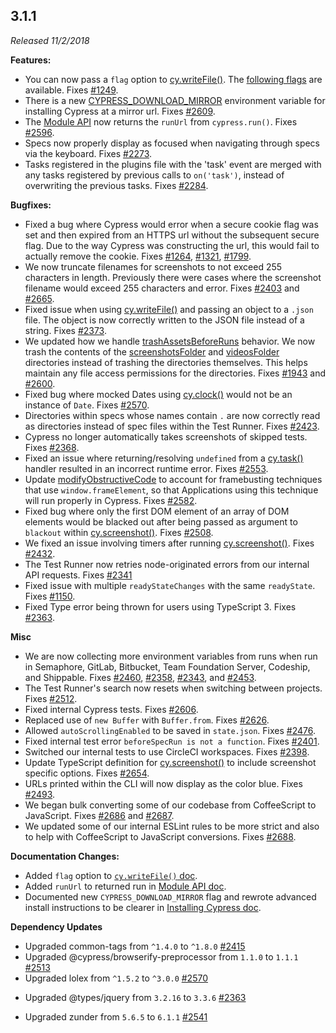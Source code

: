 ## 3.1.1

*Released 11/2/2018*

**Features:**

- You can now pass a `flag` option to [cy.writeFile()](/api/commands/writefile). The [following flags](https://nodejs.org/api/fs.html#fs_file_system_flags) are available. Fixes [#1249](https://github.com/cypress-io/cypress/issues/1249).
- There is a new [CYPRESS_DOWNLOAD_MIRROR](/guides/getting-started/installing-cypress#Mirroring) environment variable for installing Cypress at a mirror url. Fixes [#2609](https://github.com/cypress-io/cypress/pull/2609).
- The [Module API](/guides/guides/module-api) now returns the `runUrl` from `cypress.run()`. Fixes [#2596](https://github.com/cypress-io/cypress/issues/2596).
- Specs now properly display as focused when navigating through specs via the keyboard. Fixes [#2273](https://github.com/cypress-io/cypress/pull/2273).
- Tasks registered in the plugins file with the 'task' event are merged with any tasks registered by previous calls to `on('task')`, instead of overwriting the previous tasks. Fixes [#2284](https://github.com/cypress-io/cypress/issues/2284).

**Bugfixes:**

- Fixed a bug where Cypress would error when a secure cookie flag was set and then expired from an HTTPS url without the subsequent secure flag. Due to the way Cypress was constructing the url, this would fail to actually remove the cookie. Fixes [#1264](https://github.com/cypress-io/cypress/issues/1264), [#1321](https://github.com/cypress-io/cypress/issues/1321), [#1799](https://github.com/cypress-io/cypress/issues/1799).
- We now truncate filenames for screenshots to not exceed 255 characters in length. Previously there were cases where the screenshot filename would exceed 255 characters and error. Fixes [#2403](https://github.com/cypress-io/cypress/issues/2403) and [#2665](https://github.com/cypress-io/cypress/issues/2665).
- Fixed issue when using [cy.writeFile()](/api/commands/writefile) and passing an object to a `.json` file. The object is now correctly written to the JSON file instead of a string. Fixes [#2373](https://github.com/cypress-io/cypress/pull/2373).
- We updated how we handle [trashAssetsBeforeRuns](/guides/references/configuration#Screenshots) behavior. We now trash the contents of the [screenshotsFolder](/guides/references/configuration#Folders-Files) and [videosFolder](/guides/references/configuration#Folders-Files) directories instead of trashing the directories themselves. This helps maintain any file access permissions for the directories. Fixes [#1943](https://github.com/cypress-io/cypress/issues/1943) and [#2600](https://github.com/cypress-io/cypress/issues/2600).
- Fixed bug where mocked Dates using [cy.clock()](/api/commands/clock) would not be an instance of `Date`. Fixes [#2570](https://github.com/cypress-io/cypress/issues/2570).
- Directories within specs whose names contain `.` are now correctly read as directories instead of spec files within the Test Runner. Fixes [#2423](https://github.com/cypress-io/cypress/issues/2423).
- Cypress no longer automatically takes screenshots of skipped tests. Fixes [#2368](https://github.com/cypress-io/cypress/issues/2368).
- Fixed an issue where returning/resolving `undefined` from a [cy.task()](/api/commands/task) handler resulted in an incorrect runtime error. Fixes [#2553](https://github.com/cypress-io/cypress/issues/2553).
- Update [modifyObstructiveCode](/guides/references/configuration#modifyObstructiveCode) to account for framebusting techniques that use `window.frameElement`, so that Applications using this technique will run properly in Cypress. Fixes [#2582](https://github.com/cypress-io/cypress/issues/2582).
- Fixed bug where only the first DOM element of an array of DOM elements would be blacked out after being passed as argument to `blackout` within [cy.screenshot()](/api/commands/screenshot). Fixes [#2508](https://github.com/cypress-io/cypress/issues/2508).
- We fixed an issue involving timers after running [cy.screenshot()](/api/commands/screenshot). Fixes [#2432](https://github.com/cypress-io/cypress/issues/2432).
- The Test Runner now retries node-originated errors from our internal API requests. Fixes [#2341](https://github.com/cypress-io/cypress/issues/2341)
- Fixed issue with multiple `readyStateChanges` with the same `readyState`. Fixes [#1150](https://github.com/cypress-io/cypress/issues/1150).
- Fixed Type error being thrown for users using TypeScript 3. Fixes [#2363](https://github.com/cypress-io/cypress/issues/2363).

**Misc**

- We are now collecting more environment variables from runs when run in Semaphore, GitLab, Bitbucket, Team Foundation Server, Codeship, and Shippable. Fixes [#2460](https://github.com/cypress-io/cypress/issues/2460), [#2358](https://github.com/cypress-io/cypress/issues/2358), [#2343](https://github.com/cypress-io/cypress/issues/2343), and [#2453](https://github.com/cypress-io/cypress/issues/2453).
- The Test Runner's search now resets when switching between projects. Fixes [#2512](https://github.com/cypress-io/cypress/issues/2512).
- Fixed internal Cypress tests. Fixes [#2606](https://github.com/cypress-io/cypress/issues/2606).
- Replaced use of `new Buffer` with `Buffer.from`. Fixes [#2626](https://github.com/cypress-io/cypress/issues/2626).
- Allowed `autoScrollingEnabled` to be saved in `state.json`. Fixes [#2476](https://github.com/cypress-io/cypress/issues/2476).
- Fixed internal test error `beforeSpecRun is not a function`. Fixes [#2401](https://github.com/cypress-io/cypress/issues/2401).
- Switched our internal tests to use CircleCI workspaces. Fixes [#2398](https://github.com/cypress-io/cypress/issues/2398).
- Update TypeScript definition for [cy.screenshot()](/api/commands/screenshot) to include screenshot specific options. Fixes [#2654](https://github.com/cypress-io/cypress/issues/2654).
- URLs printed within the CLI will now display as the color blue. Fixes [#2493](https://github.com/cypress-io/cypress/issues/2493).
- We began bulk converting some of our codebase from CoffeeScript to JavaScript. Fixes [#2686](https://github.com/cypress-io/cypress/issues/2686) and [#2687](https://github.com/cypress-io/cypress/issues/2687).
- We updated some of our internal ESLint rules to be more strict and also to help with CoffeeScript to JavaScript conversions. Fixes [#2688](https://github.com/cypress-io/cypress/issues/2688).

**Documentation Changes:**

- Added `flag` option to [`cy.writeFile()` doc](/api/commands/writefile).
- Added `runUrl` to returned run in [Module API doc](/guides/guides/module-api).
- Documented new `CYPRESS_DOWNLOAD_MIRROR` flag and rewrote advanced install instructions to be clearer in [Installing Cypress doc](/guides/getting-started/installing-cypress#Advanced).

**Dependency Updates**

- Upgraded common-tags from `^1.4.0` to `^1.8.0` [#2415](https://github.com/cypress-io/cypress/pull/2415)
- Upgraded @cypress/browserify-preprocessor from `1.1.0` to `1.1.1` [#2513](https://github.com/cypress-io/cypress/issues/2513)
- Upgraded lolex from `^1.5.2` to `^3.0.0` [#2570](https://github.com/cypress-io/cypress/issues/2570)
<!-- textlint-disable -->
- Upgraded @types/jquery from `3.2.16` to `3.3.6` [#2363](https://github.com/cypress-io/cypress/issues/2363)
<!-- textlint-enable -->
- Upgraded zunder from `5.6.5` to `6.1.1` [#2541](https://github.com/cypress-io/cypress/issues/2541)
